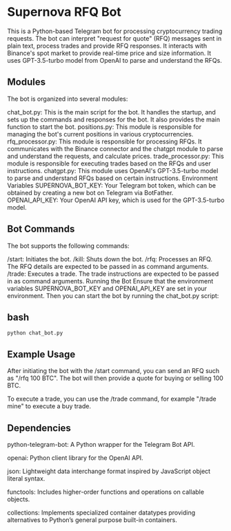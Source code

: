 # Supernova RFQ Bot
This is a Python-based Telegram bot for processing cryptocurrency trading requests. The bot can interpret "request for quote" (RFQ) messages sent in plain text, process trades and provide RFQ responses. It interacts with Binance's spot market to provide real-time price and size information. It uses GPT-3.5-turbo model from OpenAI to parse and understand the RFQs.

## Modules
The bot is organized into several modules:

chat_bot.py: This is the main script for the bot. It handles the startup, and sets up the commands and responses for the bot. It also provides the main function to start the bot.
positions.py: This module is responsible for managing the bot's current positions in various cryptocurrencies.
rfq_processor.py: This module is responsible for processing RFQs. It communicates with the Binance connector and the chatgpt module to parse and understand the requests, and calculate prices.
trade_processor.py: This module is responsible for executing trades based on the RFQs and user instructions.
chatgpt.py: This module uses OpenAI's GPT-3.5-turbo model to parse and understand RFQs based on certain instructions.
Environment Variables
SUPERNOVA_BOT_KEY: Your Telegram bot token, which can be obtained by creating a new bot on Telegram via BotFather.
OPENAI_API_KEY: Your OpenAI API key, which is used for the GPT-3.5-turbo model.
## Bot Commands
The bot supports the following commands:

/start: Initiates the bot.
/kill: Shuts down the bot.
/rfq: Processes an RFQ. The RFQ details are expected to be passed in as command arguments.
/trade: Executes a trade. The trade instructions are expected to be passed in as command arguments.
Running the Bot
Ensure that the environment variables SUPERNOVA_BOT_KEY and OPENAI_API_KEY are set in your environment. Then you can start the bot by running the chat_bot.py script:

## bash
```
python chat_bot.py
```
## Example Usage
After initiating the bot with the /start command, you can send an RFQ such as "/rfq 100 BTC". The bot will then provide a quote for buying or selling 100 BTC.

To execute a trade, you can use the /trade command, for example "/trade mine" to execute a buy trade.

## Dependencies
python-telegram-bot: A Python wrapper for the Telegram Bot API.

openai: Python client library for the OpenAI API.

json: Lightweight data interchange format inspired by JavaScript object literal syntax.

functools: Includes higher-order functions and operations on callable objects.

collections: Implements specialized container datatypes providing alternatives to Python’s general purpose built-in containers.
